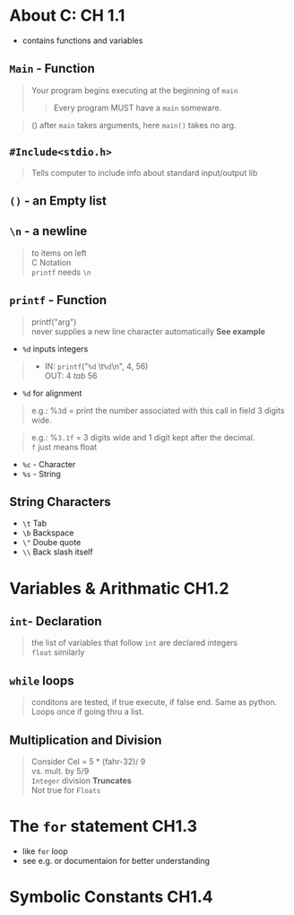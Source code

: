 # About C: CH 1.1
- contains functions and variables 
## `Main` - Function
> Your program begins executing at the beginning of `main` 
>> Every program MUST have a `main` someware. 

>() after `main` takes arguments, here `main()` takes no arg. 

## `#Include<stdio.h>`
> Tells computer to include info about standard input/output lib

## `()` - an Empty list

## `\n` - a newline 
>to items on left<br>
C Notation<br>
`printf` needs `\n`


## `printf` - Function
> printf("arg")<br>
never supplies a new line character automatically 
**See example** 
* `%d` inputs integers 
>* IN: `printf`("`%d` \t`%d`\n", 4, 56)<br>
OUT: 4 *tab* 56 
* `%d` for alignment 
> e.g.: %`3`d = print the number associated with this call in field 3 digits wide. 


> e.g.: %`3.1f` = 3 digits wide and 1 digit kept after the decimal.<br>
`f` just means float
* `%c` - Character 
* `%s` - String

## String Characters 
* `\t` Tab
* `\b` Backspace
* `\"` Doube quote
* `\\` Back slash itself

# Variables & Arithmatic CH1.2

## `int`- Declaration
> the list of variables that follow `int` are declared integers<br>
`float` similarly 

## `while` loops 
> conditons are tested, if true execute, if false end. Same as python.<br>
Loops once if going thru a list. 

## Multiplication and Division 
> Consider Cel = 5 * (fahr-32)/ 9<br>
vs. mult. by 5/9<br>
`Integer` division **Truncates**<br>
Not true for `Floats` 


# The `for` statement CH1.3
* like `for` loop 
* see e.g. or documentaion for better understanding 


# Symbolic Constants CH1.4
